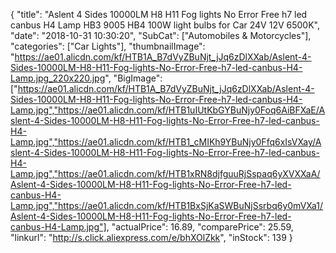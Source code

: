 {
	"title": "Aslent 4 Sides 10000LM H8 H11 Fog lights No Error Free h7 led canbus H4 Lamp HB3 9005 HB4 100W light bulbs for Car 24V 12V 6500K",
	"date": "2018-10-31 10:30:20",
	"SubCat": ["Automobiles & Motorcycles"],
	"categories": ["Car Lights"],
	"thumbnailImage": "https://ae01.alicdn.com/kf/HTB1A_B7dVyZBuNjt_jJq6zDlXXab/Aslent-4-Sides-10000LM-H8-H11-Fog-lights-No-Error-Free-h7-led-canbus-H4-Lamp.jpg_220x220.jpg",
	"BigImage": ["https://ae01.alicdn.com/kf/HTB1A_B7dVyZBuNjt_jJq6zDlXXab/Aslent-4-Sides-10000LM-H8-H11-Fog-lights-No-Error-Free-h7-led-canbus-H4-Lamp.jpg","https://ae01.alicdn.com/kf/HTB1uIUtKbGYBuNjy0Foq6AiBFXaE/Aslent-4-Sides-10000LM-H8-H11-Fog-lights-No-Error-Free-h7-led-canbus-H4-Lamp.jpg","https://ae01.alicdn.com/kf/HTB1_cMIKh9YBuNjy0Ffq6xIsVXay/Aslent-4-Sides-10000LM-H8-H11-Fog-lights-No-Error-Free-h7-led-canbus-H4-Lamp.jpg","https://ae01.alicdn.com/kf/HTB1xRN8djfguuRjSspaq6yXVXXaA/Aslent-4-Sides-10000LM-H8-H11-Fog-lights-No-Error-Free-h7-led-canbus-H4-Lamp.jpg","https://ae01.alicdn.com/kf/HTB1BxSjKaSWBuNjSsrbq6y0mVXa1/Aslent-4-Sides-10000LM-H8-H11-Fog-lights-No-Error-Free-h7-led-canbus-H4-Lamp.jpg"],
	"actualPrice": 16.89,
	"comparePrice": 25.59,
	"linkurl": "http://s.click.aliexpress.com/e/bhXOlZkk",
	"inStock": 139
}
